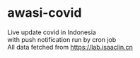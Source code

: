 # awasi-covid
Live update covid in Indonesia<br/>
with push notification run by cron job <br/>
All data fetched from https://lab.isaaclin.cn
